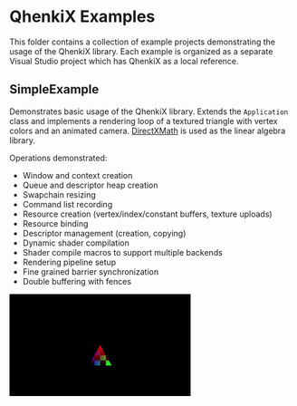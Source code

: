 # QhenkiX Examples

This folder contains a collection of example projects demonstrating the usage of the QhenkiX library. Each example is organized as a separate Visual Studio project which has QhenkiX as a local reference.  

## SimpleExample

Demonstrates basic usage of the QhenkiX library. Extends the `Application` class and implements a rendering loop of a textured triangle with vertex colors and an animated camera. [DirectXMath](https://github.com/microsoft/DirectXMath) is used as the linear algebra library.

Operations demonstrated:

- Window and context creation
- Queue and descriptor heap creation
- Swapchain resizing
- Command list recording
- Resource creation (vertex/index/constant buffers, texture uploads)
- Resource binding
- Descriptor management (creation, copying)
- Dynamic shader compilation
- Shader compile macros to support multiple backends
- Rendering pipeline setup
- Fine grained barrier synchronization
- Double buffering with fences

![simple example](../Media/simpleexample.gif)